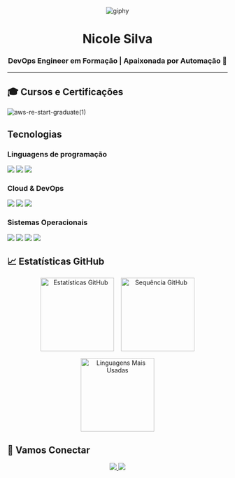 <div align="center">

![giphy](https://github.com/user-attachments/assets/807fb4ca-ac70-4961-bf03-3a0248a5dd46)

  <h1>Nicole Silva</h1>
  <h3>DevOps Engineer em Formação | Apaixonada por Automação 🚀</h3>
</div>

***
## 🎓 Cursos e Certificações
![aws-re-start-graduate(1)](https://github.com/user-attachments/assets/d95f666c-aba2-4647-9a21-3c357330fad3)

## Tecnologias

### Linguagens de programação
<div align="left">
  <img src="https://img.shields.io/badge/C%2B%2B-00599C?style=for-the-badge&logo=c%2B%2B&logoColor=white" />
  <img src="https://img.shields.io/badge/Python-3776AB?style=for-the-badge&logo=python&logoColor=white" />
  <img src="https://img.shields.io/badge/Java-00599C?style=for-the-badge&logo=javalogoColor=white" />
</div>

###  Cloud & DevOps
<div align="left">
  <img src="https://img.shields.io/badge/AWS-FF9900?style=for-the-badge&logo=amazonaws&logoColor=white" />
  <img src="https://img.shields.io/badge/Docker-2496ED?style=for-the-badge&logo=docker&logoColor=white" />
  <img src="https://img.shields.io/badge/Terraform-7B42BC?style=for-the-badge&logo=terraform&logoColor=white" />
</div>

### Sistemas Operacionais
<div align="left">
  <img src="https://img.shields.io/badge/Fedora-51A2DA?style=for-the-badge&logo=fedora&logoColor=white" />
  <img src="https://img.shields.io/badge/Ubuntu-E95420?style=for-the-badge&logo=ubuntu&logoColor=white" />
  <img src="https://img.shields.io/badge/Linux_Mint-87CF3E?style=for-the-badge&logo=linux-mint&logoColor=white" />
  <img src="https://img.shields.io/badge/Manjaro-35BF5C?style=for-the-badge&logo=manjaro&logoColor=white" />
</div>

## 📈 Estatísticas GitHub
<div align="center" style="display: flex; flex-wrap: wrap; gap: 1rem; justify-content: center;">
  <img 
    src="https://github-readme-stats.vercel.app/api?username=nicolesilvaa&show_icons=true&count_private=true&hide_border=true&title_color=D2691E&icon_color=D2691E&text_color=c9d1d9&bg_color=0d1117&locale=pt-br" 
    alt="Estatísticas GitHub" 
    height="168"
  />
  <img 
    src="https://github-readme-streak-stats.herokuapp.com/?user=nicolesilvaa&hide_border=true&stroke=D2691E&background=0d1117&ring=D2691E&fire=D2691E&currStreakNum=c9d1d9&sideNums=D2691E&currStreakLabel=D2691E&sideLabels=D2691E&dates=5C677D&locale=pt-br" 
    alt="Sequência GitHub" 
    height="168"
  />
  <img 
    src="https://github-readme-stats.vercel.app/api/top-langs/?username=nicolesilvaa&layout=compact&hide_border=true&title_color=D2691E&text_color=c9d1d9&bg_color=0d1117&locale=pt-br" 
    alt="Linguagens Mais Usadas" 
    height="168"
  />
</div>

## 🤝 Vamos Conectar

<div align="center">
  <a href="mailto:nicolesilva8144@gmail.com">
    <img src="https://img.shields.io/badge/Gmail-D14836?style=for-the-badge&logo=gmail&logoColor=white" />
  </a>
  <a href="https://www.linkedin.com/in/nicole-silva-a1a184224/">
    <img src="https://img.shields.io/badge/LinkedIn-0077B5?style=for-the-badge&logo=linkedin&logoColor=white" />
  </a>
</div>

